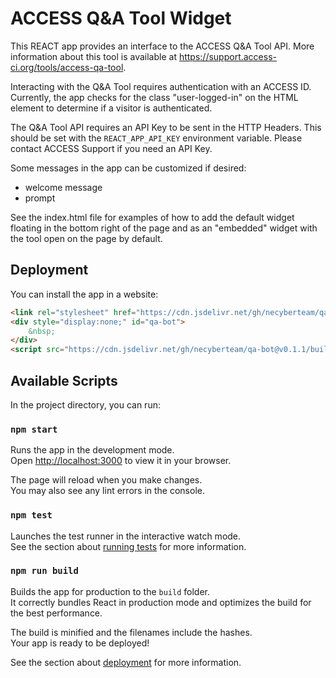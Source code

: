 # ACCESS Q&A Tool Widget

This REACT app provides an interface to the ACCESS Q&A Tool API. More information about this tool is available at https://support.access-ci.org/tools/access-qa-tool.

Interacting with the Q&A Tool requires authentication with an ACCESS ID. Currently, the app checks for the class "user-logged-in" on the <body> HTML element to determine if a visitor is authenticated. 

The Q&A Tool API requires an API Key to be sent in the HTTP Headers. This should be set with the `REACT_APP_API_KEY` environment variable. Please contact ACCESS Support if you need an API Key.

Some messages in the app can be customized if desired:
- welcome message
- prompt

See the index.html file for examples of how to add the default widget floating in the bottom right of the page and as an "embedded" widget with the tool open on the page by default.

## Deployment
You can install the app in a website:

```html
<link rel="stylesheet" href="https://cdn.jsdelivr.net/gh/necyberteam/qa-bot@v0.1.0/build/static/main.css">
<div style="display:none;" id="qa-bot">
    &nbsp;
</div>
<script src="https://cdn.jsdelivr.net/gh/necyberteam/qa-bot@v0.1.1/build/static/js/main.js"></script><script src="https://cdn.jsdelivr.net/gh/necyberteam/qa-bot@v0.1.1/build/static/js/453.chunk.js"></script>
```

## Available Scripts

In the project directory, you can run:

### `npm start`

Runs the app in the development mode.\
Open [http://localhost:3000](http://localhost:3000) to view it in your browser.

The page will reload when you make changes.\
You may also see any lint errors in the console.

### `npm test`

Launches the test runner in the interactive watch mode.\
See the section about [running tests](https://facebook.github.io/create-react-app/docs/running-tests) for more information.

### `npm run build`

Builds the app for production to the `build` folder.\
It correctly bundles React in production mode and optimizes the build for the best performance.

The build is minified and the filenames include the hashes.\
Your app is ready to be deployed!

See the section about [deployment](https://facebook.github.io/create-react-app/docs/deployment) for more information.
